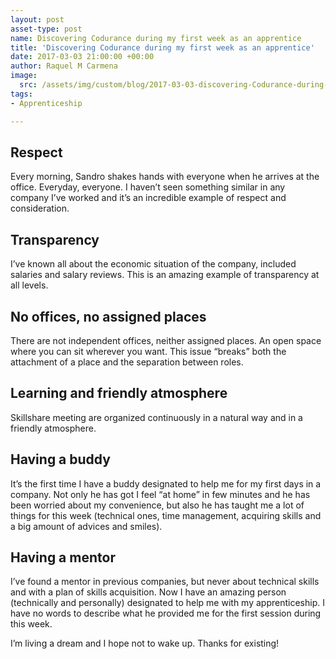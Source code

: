 ```yaml
---
layout: post
asset-type: post
name: Discovering Codurance during my first week as an apprentice
title: 'Discovering Codurance during my first week as an apprentice'
date: 2017-03-03 21:00:00 +00:00
author: Raquel M Carmena
image:
  src: /assets/img/custom/blog/2017-03-03-discovering-Codurance-during-my-first-week.jpg
tags:
- Apprenticeship

---
```

## Respect

Every morning, Sandro shakes hands with everyone when he arrives at the office. Everyday, everyone. I haven’t seen something similar in any company I’ve worked and it’s an incredible example of respect and consideration.

## Transparency

I’ve known all about the economic situation of the company, included salaries and salary reviews. This is an amazing example of transparency at all levels. 

## No offices, no assigned places

There are not independent offices, neither assigned places. An open space where you can sit wherever you want. This issue “breaks” both the attachment of a place and the separation between roles.

## Learning and friendly atmosphere

Skillshare meeting are organized continuously in a natural way and in a friendly atmosphere. 

## Having a buddy

It’s the first time I have a buddy designated to help me for my first days in a company. Not only he has got I feel “at home” in few minutes and he has been worried about my convenience, but also he has taught me a lot of things for this week (technical ones, time management, acquiring skills and a big amount of advices and smiles). 

## Having a mentor

I’ve found a mentor in previous companies, but never about technical skills and with a plan of skills acquisition. Now I have an amazing person (technically and personally) designated to help me with my apprenticeship. I have no words to describe what he provided me for the first session during this week. 

I’m living a dream and I hope not to wake up. Thanks for existing!
